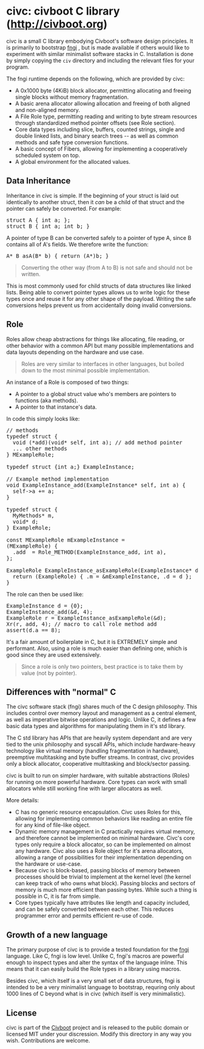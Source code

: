 <div>
<!-- Generated by cxt.py from civ/INFO.cxt -->
<h1>civc: civboot C library (<span><a href="http://civboot.org">http://civboot.org</a></span>)</h1>
civc is a small C library embodying Civboot&#x27;s software design principles. It is primarily to bootstrap 
<span><a href="https://github.com/civboot/fngi">fngi</a></span>
, but is made available if others would like to experiment with similar minimalist software stacks in C. Installation is done by simply copying the 
<code>civ</code>
 directory and including the relevant files for your program.<p>The fngi runtime depends on the following, which are provided by civc: 
<ul><li>A 0x1000 byte (4KiB)  block allocator, permitting allocating and freeing single blocks without memory fragmentation.</li><li>A basic arena allocator allowing allocation and freeing of both aligned and non-aligned memory.</li><li>A File Role type, permitting reading and writing to byte stream resources through standardized method pointer offsets (see Role section).</li><li>Core data types including slice, buffers, counted strings, single and double linked lists, and binary search trees -- as well as common methods and safe type conversion functions.</li><li>A basic concept of Fibers, allowing for implementing a cooperatively scheduled system on top.</li><li>A global environment for the allocated values.</li></ul>
<h2>Data Inheritance</h2>
Inheritance in civc is simple. If the beginning of your struct is laid out identically to another struct, then it 
<i>can</i>
 be a child of that struct and the pointer can safely be converted. For example:<p>
<pre>struct A { int a; };<br>struct B { int a; int b; }<br></pre>
A pointer of type B can be converted safely to a pointer of type A, since B contains all of A&#x27;s fields. We therefore write the function: 
<pre>A* B_asA(B* b) { return (A*)b; }<br></pre>
<blockquote> Converting the other way (from A to B) is not safe and should not be written. </blockquote>
This is most commonly used for child structs of data structures like linked lists. Being able to convert pointer types allows us to write logic for these types once and reuse it for any other shape of the payload. Writing the safe conversions helps prevent us from accidentally doing invalid conversions.<p>
<h2>Role</h2>
Roles allow cheap abstractions for things like allocating, file reading, or other behavior with a common API but many possible implementations and data layouts depending on the hardware and use case.<p>
<blockquote> Roles are very similar to interfaces in other languages, but boiled down to the most minimal possible implementation. </blockquote>
An instance of a Role is composed of two things: 
<ul><li>A pointer to a global struct value who&#x27;s members are pointers to functions (aka methods).</li><li>A pointer to that instance&#x27;s data.</li></ul>
In code this simply looks like: 
<pre>// methods<br>typedef struct {<br>  void (*add)(void* self, int a); // add method pointer<br>  ... other methods<br>} MExampleRole;<br><br>typedef struct {int a;} ExampleInstance;<br><br>// Example method implementation<br>void ExampleInstance_add(ExampleInstance* self, int a) {<br>  self-&gt;a += a;<br>}<br><br>typedef struct {<br>  MyMethods* m,<br>  void* d;<br>} ExampleRole;<br><br>const MExampleRole mExampleInstance =<br>(MExampleRole) {<br>  .add  = Role_METHOD(ExampleInstance_add, int a),<br>};<br><br>ExampleRole ExampleInstance_asExampleRole(ExampleInstance* d) {<br>  return (ExampleRole) { .m = &amp;mExampleInstance, .d = d };<br>}<br></pre>
The role can then be used like: 
<pre>ExampleInstance d = {0};<br>ExampleInstance_add(&amp;d, 4);<br>ExampleRole r = ExampleInstance_asExampleRole(&amp;d);<br>Xr(r, add, 4); // macro to call role method add<br>assert(d.a == 8);<br></pre>
It&#x27;s a fair amount of boilerplate in C, but it is EXTREMELY simple and performant. Also, using a role is much easier than defining one, which is good since they are used extensively.<p>
<blockquote> Since a role is only two pointers, best practice is to take them by value (not by pointer). </blockquote>
<h2>Differences with &quot;normal&quot; C</h2>
The civc software stack (fngi) shares much of the C design philosophy. This includes control over memory layout and management as a central element, as well as imperative bitwise operations and logic. Unlike C, it defines a few basic data types and algorithms for manipulating them in it&#x27;s std library.<p>The C std library has APIs that are heavily system dependant and are very tied to the unix philosophy and syscall APIs, which include hardware-heavy technology like virtual memory (handling fragmentation in hardware), preemptive multitasking and byte buffer streams. In contrast, civc provides only a block allocator, cooperative multitasking and block/sector passing.<p>civc is built to run on simpler hardware, with suitable abstractions (Roles) for running on more powerful hardware. Core types can work with small allocators while still working fine with larger allocators as well.<p>More details: 
<ul><li>C has no generic resource encapsulation. Civc uses Roles for this, allowing for implementing common behaviors like reading an entire file for any kind of file-like object.</li><li>Dynamic memory management in C practically requires virtual memory, and therefore cannot be implemented on minimal hardware. Civc&#x27;s core types only require a block allocator, so can be implemented on almost any hardware. Civc also uses a Role object for it&#x27;s arena allocators, allowing a range of possibilities for their implementation depending on the hardware or use-case.</li><li>Because civc is block-based, passing blocks of memory between processes should be trivial to implement at the kernel level (the kernel can keep track of who owns what block). Passing blocks and sectors of memory is much more efficient than passing bytes. While such a thing is possible in C, it is far from simple.</li><li>Core types typically have attributes like length and capacity included, and can be safely converted between each other. This reduces programmer error and permits efficient re-use of code.</li></ul>
<h2>Growth of a new language</h2>
The primary purpose of civc is to provide a tested foundation for the 
<span><a href="https://github.com/civboot/fngi">fngi</a></span>
 language. Like C, fngi is low level. Unlike C, fngi&#x27;s macros are powerful enough to inspect types and alter the syntax of the language inline. This means that it can easily build the Role types in a library using macros.<p>Besides civc, which itself is a very small set of data structures, fngi is intended to be a very minimalist language to bootstrap, requring only about 1000 lines of C beyond what is in civc (which itself is very minimalistic).<p>
<h2>License</h2>
civc is part of the 
<span><a href="https://civboot.org">Civboot</a></span>
 project and is released to the public domain or licensed MIT under your discression. Modify this directory in any way you wish. Contributions are welcome.<p>


</div>
